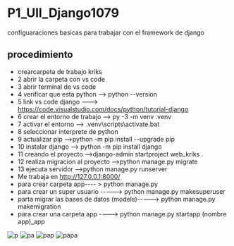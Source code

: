 # P1_Ull_Django1079
configuaraciones basicas para trabajar con el framework de django
## procedimiento
- crearcarpeta de trabajo kriks
- 2 abrir  la carpeta con vs code
- 3 abrir terminal de vs code
- 4 verificar que esta python --> python --version
- 5 link vs code django ---> https://code.visualstudio.com/docs/python/tutorial-django
- 6 crear el entorno de trabajo --> py -3 -m venv .venv 
- 7 activar el entorno --> .venv\scripts\activate.bat
- 8 seleccionar interprete de python
- 9 actualizar  pip -->python -m pip install --upgrade pip
- 10 instalar django --> python -m  pip install django
- 11 creando el proyecto -->django-admin startproject web_kriks .
- 12 realiza migracion al proyecto -->python manage.py migrate
- 13 ejecuta servidor -->python manage.py runserver
- Me trabaja en http://127.0.0.1:8000/
- para crear carpeta app---- > python manage.py
- para crear un super usuario -----> python manage.py makesuperuser
- parta migrar las bases de datos (models)-----> python manage.py makemigration
- para crear una carpeta app ----> python manage.py startapp (nombre app)_app

![p](https://github.com/user-attachments/assets/6c9e7b55-7ae1-478d-916e-01396796b7f3)
![pa](https://github.com/user-attachments/assets/3adc18f9-b29e-4015-a91b-817994e40a56)
![pap](https://github.com/user-attachments/assets/48066cbe-d6c6-4ec9-a407-2930bc83c068)
![papa](https://github.com/user-attachments/assets/73788571-f6ee-4ad3-bd89-33c09a80068b)
